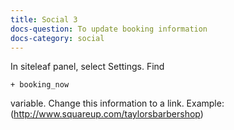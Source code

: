 ```yaml
---
title: Social 3
docs-question: To update booking information
docs-category: social
---
```


In siteleaf panel, select Settings.  Find

    + booking_now

variable.  Change this information to a link.  Example: (http://www.squareup.com/taylorsbarbershop)
